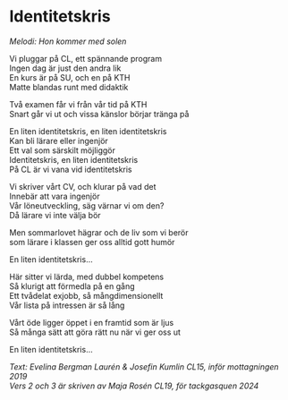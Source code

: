 # Identitetskris

_Melodi: Hon kommer med solen_

Vi pluggar på CL, ett spännande program  
Ingen dag är just den andra lik  
En kurs är på SU, och en på KTH  
Matte blandas runt med didaktik

Två examen får vi från vår tid på KTH  
Snart går vi ut och vissa känslor börjar tränga på

En liten identitetskris, en liten identitetskris  
Kan bli lärare eller ingenjör  
Ett val som särskilt möjliggör  
Identitetskris, en liten identitetskris  
På CL är vi vana vid identitetskris

Vi skriver vårt CV, och klurar på vad det  
Innebär att vara ingenjör  
Vår löneutveckling, säg värnar vi om den?  
Då lärare vi inte välja bör  

Men sommarlovet hägrar och de liv som vi berör  
som lärare i klassen ger oss alltid gott humör  

En liten identitetskris…

Här sitter vi lärda, med dubbel kompetens  
Så klurigt att förmedla på en gång  
Ett tvådelat exjobb, så mångdimensionellt  
Vår lista på intressen är så lång  

Vårt öde ligger öppet i en framtid som är ljus  
Så många sätt att göra rätt nu när vi ger oss ut  

En liten identitetskris…

_Text: Evelina Bergman Laurén & Josefin Kumlin CL15, inför mottagningen 2019_  
_Vers 2 och 3 är skriven av Maja Rosén CL19, för tackgasquen 2024_
